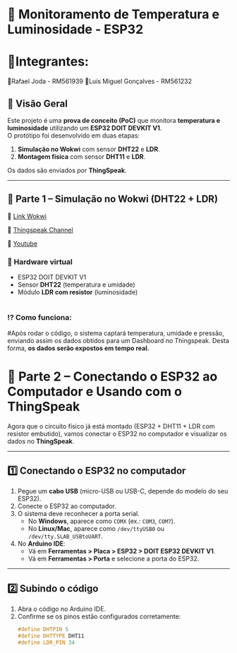 # 📘 Monitoramento de Temperatura e Luminosidade - ESP32
 
# 🚀Integrantes:
🔹Rafael Joda - RM561939
🔹Luis Miguel Gonçalves - RM561232
 
## 🔹 Visão Geral
Este projeto é uma **prova de conceito (PoC)** que monitora **temperatura e luminosidade** utilizando um **ESP32 DOIT DEVKIT V1**.  
O protótipo foi desenvolvido em duas etapas:  
1. **Simulação no Wokwi** com sensor **DHT22** e **LDR**.  
2. **Montagem física** com sensor **DHT11** e **LDR**.  
 
Os dados são enviados por **ThingSpeak**.
 
---
 
## 🚀 Parte 1 – Simulação no Wokwi (DHT22 + LDR)
 
🔗 [Link Wokwi]([https://wokwi.com/](https://wokwi.com/projects/441077412366481409))  
 
🔗 [Thingspeak Channel]((https://thingspeak.mathworks.com/channels/3058720))

🔗 [Youtube](https://youtu.be/AKgNLOY8nAw?si=oMOQDENU1Ub3mvqR)  


   
 
### 🔌 Hardware virtual
- ESP32 DOIT DEVKIT V1  
- Sensor **DHT22** (temperatura e umidade)  
- Módulo **LDR com resistor** (luminosidade)
  #
### ⁉️ Como funciona:
#Após rodar o código, o sistema captará temperatura, umidade e pressão, enviando assim os dados obtidos para um Dashboard no Thingspeak. Desta forma, **os dados serão expostos em tempo real.**
 
# 🔌 Parte 2 – Conectando o ESP32 ao Computador e Usando com o ThingSpeak
 
Agora que o circuito físico já está montado (ESP32 + DHT11 + LDR com resistor embutido), vamos conectar o ESP32 no computador e visualizar os dados no **ThingSpeak**.
 
---
 
## 1️⃣ Conectando o ESP32 no computador
 
1. Pegue um **cabo USB** (micro-USB ou USB-C, depende do modelo do seu ESP32).  
2. Conecte o ESP32 ao computador.  
3. O sistema deve reconhecer a porta serial.  
   - No **Windows**, aparece como `COMX` (ex.: `COM3`, `COM7`).  
   - No **Linux/Mac**, aparece como `/dev/ttyUSB0` ou `/dev/tty.SLAB_USBtoUART`.  
4. No **Arduino IDE**:
   - Vá em **Ferramentas > Placa > ESP32 > DOIT ESP32 DEVKIT V1**.  
   - Vá em **Ferramentas > Porta** e selecione a porta do ESP32.  
 
---
 
## 2️⃣ Subindo o código
 
1. Abra o código no Arduino IDE.  
2. Confirme se os pinos estão configurados corretamente:
   ```cpp
   #define DHTPIN 5
   #define DHTTYPE DHT11
   #define LDR_PIN 34

